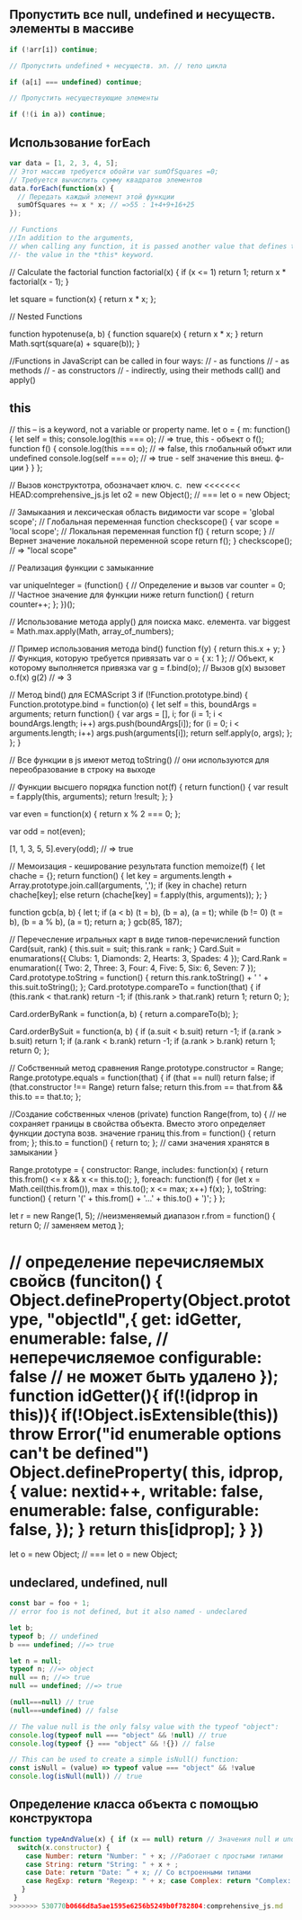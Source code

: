 ## Пропустить все null, undefined и несуществ. элементы в массиве
```js
if (!arr[і]) continue;

// Пропустить undefined + несуществ. эл. // тело цикла

if (a[і] === undefined) continue;

// Пропустить несуществующие элементы

if (!(i in a)) continue;
```

## Использование forEach
```js 
var data = [1, 2, 3, 4, 5];
// Этот массив требуется обойти var sumOfSquares =0;
// Требуется вычислить сумму квадратов элементов
data.forEach(function(x) {
  // Передать каждый элемент этой функции
  sumOfSquares += х * х; // =>55 : 1+4+9+16+25
});

// Functions
//In addition to the arguments,
// when calling any function, it is passed another value that defines the context of the call
//- the value in the *this* keyword.
```
// Calculate the factorial
function factorial(x) {
  if (x <= 1) return 1;
  return x * factorial(x - 1);
}

let square = function(x) {
  return x * x;
};

// Nested Functions

function hypotenuse(a, b) {
  function square(x) {
    return x * x;
  }
  return Math.sqrt(square(a) + square(b));
}

//Functions in JavaScript can be called in four ways:
// - as functions
// - as methods
// - as constructors
// - indirectly, using their methods call() and apply()

## this
// this – is a keyword, not a variable or property name.
let o = {
  m: function() {
    let self = this;
    console.log(this === o); // => true, this - объект о
    f();
    function f() {
      console.log(this === o); // => false, this глобальный объкт или undefined
      console.log(self === o); // => true - self значение this внеш. ф-ции
    }
  }
};

// Вызов конструктотра, обозначает ключ. с.  new
<<<<<<< HEAD:comprehensive_js.js
let o2 = new Object(); // === let o = new Object;

// Замыкаания и лексическая область видимости
var scope = 'global scope'; // Глобальная переменная
function checkscope() {
  var scope = 'local scope'; // Локальная переменная
  function f() {
    return scope;
  } // Вернет значение локальной переменной scope
  return f();
}
checkscope(); // => "local scope"

// Реализация функции с замыканние

var uniquelnteger = (function() {
  // Определение и вызов
  var counter = 0; // Частное значение для функции ниже
  return function() {
    return counter++;
  };
})();

// Использование метода apply() для поиска макс. елемента.
var biggest = Math.max.apply(Math, array_of_numbers);

// Пример использования метода bind()
function f(у) {
  return this.x + у;
} // Функция, которую требуется привязать
var о = { х: 1 }; // Объект, к которому выполняется привязка
var g = f.bind(o); // Вызов g(х) вызовет o.f(x) g(2) // => 3

// Метод bind() для ECMAScript 3
if (!Function.prototype.bind) {
  Function.prototype.bind = function(o) {
    let self = this,
      boundArgs = arguments;
    return function() {
      var args = [],
        i;
      for (i = 1; i < boundArgs.length; i++) args.push(boundArgs[i]);
      for (i = 0; i < arguments.length; i++) args.push(arguments[i]);
      return self.apply(o, args);
    };
  };
}

// Все функции в js имеют метод toString()
// они используются для переобразование в строку на выходе

// Функции высшего порядка
function not(f) {
  return function() {
    var result = f.apply(this, arguments);
    return !result;
  };
}

var even = function(x) {
  return x % 2 === 0;
};

var odd = not(even);

[1, 1, 3, 5, 5].every(odd); // => true

// Мемоизация - кеширование результата
function memoize(f) {
  let chache = {};
  return function() {
    let key = arguments.length + Array.prototype.join.call(arguments, ',');
    if (key in chache) return chache[key];
    else return (chache[key] = f.apply(this, arguments));
  };
}

function gcb(a, b) {
  let t;
  if (a < b) (t = b), (b = a), (a = t);
  while (b != 0) (t = b), (b = a % b), (a = t);
  return a;
}
gcb(85, 187);

// Перечесление игральных карт в виде типов-перечислений
function Card(suit, rank) {
  this.suit = suit;
  this.rank = rank;
}
Card.Suit = enumarations({ Clubs: 1, Diamonds: 2, Hearts: 3, Spades: 4 });
Card.Rank = enumaration({
  Two: 2,
  Three: 3,
  Four: 4,
  Five: 5,
  Six: 6,
  Seven: 7
});
Card.prototype.toString = function() {
  return this.rank.toString() + ' ' + this.suit.toString();
};
Card.prototype.compareTo = function(that) {
  if (this.rank < that.rank) return -1;
  if (this.rank > that.rank) return 1;
  return 0;
};

Card.orderByRank = function(a, b) {
  return a.compareTo(b);
};

Card.orderBySuit = function(a, b) {
  if (a.suit < b.suit) return -1;
  if (a.rank > b.suit) return 1;
  if (a.rank < b.rank) return -1;
  if (a.rank > b.rank) return 1;
  return 0;
};

// Собственный метод сравнения
Range.prototype.constructor = Range;
Range.prototype.equals = function(that) {
  if (that == null) return false;
  if (that.constructor !== Range) return false;
  return this.from == that.from && this.to == that.to;
};

//Создание собственных членов (private)
function Range(from, to) {
  // не сохраняет границы в свойства объекта. Вместо этого определяет функции доступа возв. значение границ
  this.from = function() {
    return from;
  };
  this.to = function() {
    return to;
  }; // сами значения хранятся в замыкании
}

Range.prototype = {
  constructor: Range,
  includes: function(x) {
    return this.from() <= x && x <= this.to();
  },
  foreach: function(f) {
    for (let x = Math.ceil(this.from()), max = this.to(); x <= max; x++) f(x);
  },
  toString: function() {
    return '(' + this.from() + '...' + this.to() + ')';
  }
};

let r = new Range(1, 5); //неизменяемый диапазон
r.from = function() {
  return 0; // заменяем метод 
};

// определение перечисляемых свойсв 
(funciton() {
  Object.defineProperty(Object.prototype, "objectId",{
    get: idGetter,
    enumerable: false, // неперечисляемое
    configurable: false // не может быть удалено
  });
  function idGetter(){
    if(!(idprop in this)){
      if(!Object.isExtensible(this)) throw Error("id enumerable options can't be defined")
      Object.defineProperty( this, idprop, { 
        value: nextid++,
        writable: false,
        enumerable: false,
        configurable: false,
      });
    }
    return this[idprop];
  }
})
=======
let o = new Object; // === let o = new Object;

## undeclared, undefined, null 
```js 
const bar = foo + 1;
// error foo is not defined, but it also named - undeclared 
```

```js
let b; 
typeof b; // undefined 
b === undefined; //=> true
```

```js 
let n = null;
typeof n; //=> object
null == n; //=> true
null == undefined; //=> true

(null===null) // true
(null===undefined) // false

// The value null is the only falsy value with the typeof "object":
console.log(typeof null === "object" && !null) // true
console.log(typeof {} === "object" && !{}) // false

// This can be used to create a simple isNull() function:
const isNull = (value) => typeof value === "object" && !value
console.log(isNull(null)) // true
```
## Определение класса объекта с помощью конструктора 
```js 
function typeAndValue(x) { if (х == null) return // Значения null и undefined не имеют конструкт. 
  switch(x.constructor) { 
    case Number: return "Number: " + x; //Работает с простыми типами 
    case String: return "String: " + x + ; 
    case Date: return "Date: ” + x; // Со встроенными типами 
    case RegExp: return "Regexp: " + x; case Complex: return "Complex: + x; // И с пользовательскими типами 
   }
 }
>>>>>>> 530770b0666d8a5ae1595e6256b5249b0f782804:comprehensive_js.md
